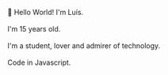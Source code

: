 👋 Hello World! I'm Luís. <br> <br>
I'm 15 years old. <br> <br>
I'm a student, lover and admirer of technology. <br> <br>
Code in Javascript.

